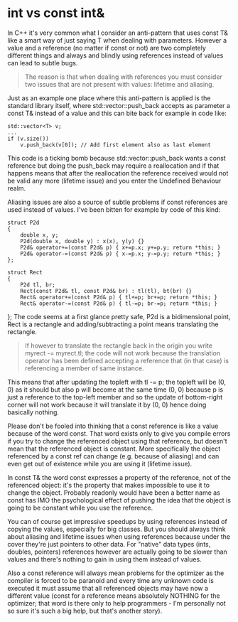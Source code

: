 # int vs const int&

In C++ it's very common what I consider an anti-pattern that uses const T& like a smart way of just saying T when dealing with parameters. However a value and a reference (no matter if const or not) are two completely different things and always and blindly using references instead of values can lead to subtle bugs.

> The reason is that when dealing with references you must consider two issues that are not present with values: lifetime and aliasing.

Just as an example one place where this anti-pattern is applied is the standard library itself, where std::vector<T>::push_back accepts as parameter a const T& instead of a value and this can bite back for example in code like:

    std::vector<T> v;
    ...
    if (v.size())
        v.push_back(v[0]); // Add first element also as last element
This code is a ticking bomb because std::vector::push_back wants a const reference but doing the push_back may require a reallocation and if that happens means that after the reallocation the reference received would not be valid any more (lifetime issue) and you enter the Undefined Behaviour realm.

Aliasing issues are also a source of subtle problems if const references are used instead of values. I've been bitten for example by code of this kind:

    struct P2d
    { 
        double x, y;
        P2d(double x, double y) : x(x), y(y) {}
        P2d& operator+=(const P2d& p) { x+=p.x; y+=p.y; return *this; }
        P2d& operator-=(const P2d& p) { x-=p.x; y-=p.y; return *this; }
    };

    struct Rect
    {
        P2d tl, br;
        Rect(const P2d& tl, const P2d& br) : tl(tl), bt(br) {}
        Rect& operator+=(const P2d& p) { tl+=p; br+=p; return *this; }
        Rect& operator-=(const P2d& p) { tl-=p; br-=p; return *this; }
};
The code seems at a first glance pretty safe, P2d is a bidimensional point, Rect is a rectangle and adding/subtracting a point means translating the rectangle.

> If however to translate the rectangle back in the origin you write myrect -= myrect.tl; 
the code will not work because the translation operator has been defined accepting a reference that (in that case) is referencing a member of same instance.

This means that after updating the topleft with tl -= p; the topleft will be (0, 0) as it should but also p will become at the same time (0, 0) because p is just a reference to the top-left member and so the update of bottom-right corner will not work because it will translate it by (0, 0) hence doing basically nothing.

Please don't be fooled into thinking that a const reference is like a value because of the word const. That word exists only to give you compile errors if you try to change the referenced object using that reference, but doesn't mean that the referenced object is constant. More specifically the object referenced by a const ref can change (e.g. because of aliasing) and can even get out of existence while you are using it (lifetime issue).

In const T& the word const expresses a property of the reference, not of the referenced object: it's the property that makes impossible to use it to change the object. Probably readonly would have been a better name as const has IMO the psychological effect of pushing the idea that the object is going to be constant while you use the reference.

You can of course get impressive speedups by using references instead of copying the values, especially for big classes. But you should always think about aliasing and lifetime issues when using references because under the cover they're just pointers to other data. For "native" data types (ints, doubles, pointers) references however are actually going to be slower than values and there's nothing to gain in using them instead of values.

Also a const reference will always mean problems for the optimizer as the compiler is forced to be paranoid and every time any unknown code is executed it must assume that all referenced objects may have now a different value (const for a reference means absolutely NOTHING for the optimizer; that word is there only to help programmers - I'm personally not so sure it's such a big help, but that's another story).
